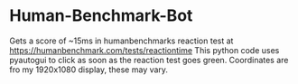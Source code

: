 # Human-Benchmark-Bot
Gets a score of ~15ms in humanbenchmarks reaction test at https://humanbenchmark.com/tests/reactiontime
This python code uses pyautogui to click as soon as the reaction test goes green. Coordinates are fro my 1920x1080 display, these may vary. 
